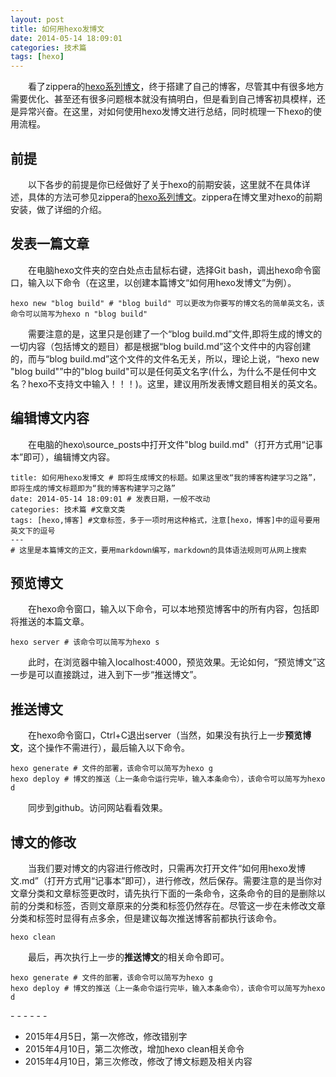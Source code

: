 ```yaml
---
layout: post
title: 如何用hexo发博文
date: 2014-05-14 18:09:01
categories: 技术篇
tags: [hexo]
---
```


　　看了zippera的[hexo系列博文](http://zipperary.com/categories/hexo/)，终于搭建了自己的博客，尽管其中有很多地方需要优化、甚至还有很多问题根本就没有搞明白，但是看到自己博客初具模样，还是异常兴奋。在这里，对如何使用hexo发博文进行总结，同时梳理一下hexo的使用流程。
## 前提
　　以下各步的前提是你已经做好了关于hexo的前期安装，这里就不在具体详述，具体的方法可参见zippera的[hexo系列博文](http://zipperary.com/categories/hexo/)。zippera在博文里对hexo的前期安装，做了详细的介绍。<!--more-->
## 发表一篇文章
　　在电脑hexo文件夹的空白处点击鼠标右键，选择Git bash，调出hexo命令窗口，输入以下命令（在这里，以创建本篇博文“如何用hexo发博文”为例）。
```
hexo new "blog build" # "blog build" 可以更改为你要写的博文名的简单英文名，该命令可以简写为hexo n "blog build"
```
　　需要注意的是，这里只是创建了一个“blog build.md”文件,即将生成的博文的一切内容（包括博文的题目）都是根据“blog build.md”这个文件中的内容创建的，而与“blog build.md”这个文件的文件名无关，所以，理论上说，“hexo new "blog build"”中的"blog build"可以是任何英文名字(什么，为什么不是任何中文名？hexo不支持文中输入！！！)。这里，建议用所发表博文题目相关的英文名。
## 编辑博文内容
　　在电脑的hexo\source\_posts中打开文件"blog build.md"（打开方式用“记事本”即可），编辑博文内容。
```
title: 如何用hexo发博文 # 即将生成博文的标题。如果这里改“我的博客构建学习之路”，即将生成的博文标题即为“我的博客构建学习之路”
date: 2014-05-14 18:09:01 # 发表日期，一般不改动
categories: 技术篇 #文章文类
tags: [hexo,博客] #文章标签，多于一项时用这种格式，注意[hexo，博客]中的逗号要用英文下的逗号
---
# 这里是本篇博文的正文，要用markdown编写，markdown的具体语法规则可从网上搜索
```
## 预览博文
　　在hexo命令窗口，输入以下命令，可以本地预览博客中的所有内容，包括即将推送的本篇文章。
```
hexo server # 该命令可以简写为hexo s
```
　　此时，在浏览器中输入localhost:4000，预览效果。无论如何，“预览博文”这一步是可以直接跳过，进入到下一步“推送博文”。
## 推送博文
　　在hexo命令窗口，Ctrl+C退出server（当然，如果没有执行上一步**预览博文**，这个操作不需进行），最后输入以下命令。
```
hexo generate # 文件的部署，该命令可以简写为hexo g
hexo deploy # 博文的推送（上一条命令运行完毕，输入本条命令），该命令可以简写为hexo d
```
　　同步到github。访问网站看看效果。
## 博文的修改
　　当我们要对博文的内容进行修改时，只需再次打开文件“如何用hexo发博文.md”（打开方式用“记事本”即可），进行修改，然后保存。需要注意的是当你对文章分类和文章标签更改时，请先执行下面的一条命令，这条命令的目的是删除以前的分类和标签，否则文章原来的分类和标签仍然存在。尽管这一步在未修改文章分类和标签时显得有点多余，但是建议每次推送博客前都执行该命令。
```
hexo clean
```
　　最后，再次执行上一步的**推送博文**的相关命令即可。
```
hexo generate # 文件的部署，该命令可以简写为hexo g
hexo deploy # 博文的推送（上一条命令运行完毕，输入本条命令），该命令可以简写为hexo d
```
  
\- - - - - -
* 2015年4月5日，第一次修改，修改错别字
* 2015年4月10日，第二次修改，增加hexo clean相关命令
* 2015年4月10日，第三次修改，修改了博文标题及相关内容

